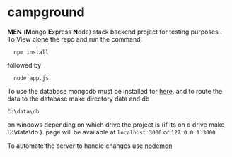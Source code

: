 

# campground

**MEN** (**M**ongo **E**xpress **N**ode) stack backend project for testing purposes .
To View clone the repo and run the command:

      npm install
      
followed by

      node app.js
  To use the database mongodb must be installed for [here](https://www.mongodb.com/download-center).
  and to route the data to the database make directory  data and db

	C:\data\db
	
on windows depending on which drive the project is (if its on d drive make D:\data\db ).
page will be available at ```localhost:3000``` or ```127.0.0.1:3000```

To automate the server to handle changes use [nodemon](https://www.npmjs.com/package/nodemon)
